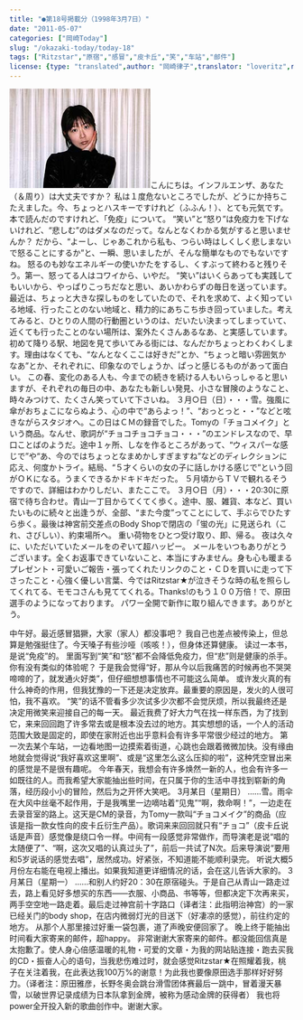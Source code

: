 ```yaml
---
title: "●第18号掲載分（1998年3月7日）"
date: "2011-05-07"
categories: ["岡崎Today"]
slug: "/okazaki-today/today-18"
tags: ["Ritzstar","原宿","感冒","皮卡丘","笑","车站","邮件"]
license: {type: "translated",author: "岡崎律子",translator: "loveritz",reproduced-url: "http://www.ne.jp/asahi/okazaki/book/today/today18.html",reproduced-website: "岡崎律子Book"}
---
```


[![curtain2](./images/curtain2.jpg)](./images/curtain2.jpg)こんにちは。インフルエンザ、あなた（＆周り）は大丈夫ですか？ 私は１度危ないところでしたが、どうにか持ちこたえました。今、ちょっとハスキーですけれど（ふふん！）、とても元気です。 本で読んだのですけれど、「免疫」について。 “笑い”と“怒り”は免疫力を下げないけれど、“悲しむ”のはダメなのだって。なんとなくわかる気がすると思いませんか？ だから、“よーし、じゃあこれから私も、つらい時はしくしく悲しまないで怒ることにするか”と、一瞬、思いましたが、そんな簡単なものでもないですね。 怒るのも妙なエネルギーの使いかたをするし、くすぶって終わると残りそう。第一、怒ってる人はコワイから、いやだ。 “笑い”はいくらあっても実践してもいいから、やっぱりこっちだなと思い、あいかわらずの毎日を送っています。 最近は、ちょっと大きな探しものをしていたので、それを求めて、よく知っている地域、行ったことのない地域と、精力的にあちこち歩き回っていました。考えてみると、ひとりの人間の行動圏というのは、だいたい決まってしまっていて、近くても行ったことのない場所は、案外たくさんあるなあ、と実感しています。 初めて降りる駅、地図を見て歩いてみる街には、なんだかちょっとわくわくします。理由はなくても、“なんとなくここは好きだ”とか、“ちょっと暗い雰囲気かなあ”とか、それぞれに、印象なのでしょうか、ぱっと感じるものがあって面白い。 この春、変化のある人も、今までの続きを続ける人もいらっしゃると思いますが、それぞれの毎日の中、あなたも新しい発見、小さな冒険のようなこと、時々みつけて、たくさん笑っていて下さいね。 ３月○日（日）・・・雪。強風に傘がおちょこにならぬよう、心の中で“あらよっ！”、“おっとっと・・”などと呟きながらスタジオへ。この日はＣＭの録音でした。Tomyの「チョコメイク」という商品。なんせ、歌詞が“チョコチョコチョコ・・・”のエンドレスなので、早口ことばのようだ。途中１ヶ所、しなを作るところがあって、“ウィスパーな感じで”や“あ、今のではちょっとなまめかしすぎますね”などのディレクションに応え、何度かトライ。結局、“５才くらいの女の子に話しかける感じで”という回がＯＫになる。うまくできるかドキドキだった。 ５月頃からＴＶで観れるそうですので、詳細はわかりしだい、またここで。 ３月○日（月）・・・20:30に原宿で待ち合わせ。青山一丁目からてくてく歩く。途中、服、雑貨、本など、買いたいものに続々と出逢うが、全部、“また今度”ってことにして、手ぶらでひたすら歩く。最後は神宮前交差点のBody Shopで閉店の「蛍の光」に見送られ（これ、さびしい）、約束場所へ。 重い荷物をひとつ受け取り、即、帰る。 夜は久々に、いただいていたメールをのぞいて超ハッピー。 メールをいつもありがとうございます。全くお返事できていないこと、本当にすみません。身も心も暖まるプレゼント・可愛いご報告・張ってくれたリンクのこと・ＣＤを買いに走って下さったこと・心強く優しい言葉、今ではRitzstar★が泣きそうな時の私を照らしてくれてる、モモコさんも見ててくれる。Thanks!のもう１００万倍！で、原田選手のようになっております。 パワー全開で新作に取り組んできます。ありがとう。

中午好。最近感冒猖獗，大家（家人）都没事吧？ 我自己也差点被传染上，但总算是勉强挺住了。今天嗓子有些沙哑（咳咳！），但身体还算健康。 读过一本书，是说“免疫”的。 里面写到“笑”和“怒”都不会降低免疫力，但“悲”则是健康的杀手。你有没有类似的体验呢？ 于是我会觉得“好，那从今以后我痛苦的时候再也不哭哭啼啼的了，就发通火好类”，但仔细想想事情也不可能这么简单。 或许发火真的有什么神奇的作用，但我犹豫的一下还是决定放弃。最重要的原因是，发火的人很可怕，我不喜欢。 “笑”的话不管看多少次试多少次都不会觉厌烦，所以我最终还是决定用微笑来迎接自己的每一天。 最近我费了好大力气在找一样东西，为了找到它，来来回回跑了许多常去或是根本没去过的地方。其实想想的话，一个人的活动范围大致是固定的，即使在家附近也出乎意料会有许多平常很少经过的地方。 第一次去某个车站，一边看地图一边摸索着街道，心跳也会跟着微微加快。没有缘由地就会觉得说“我好喜欢这里啊”、或是“这里怎么这么压抑的啦”，这种凭空冒出来的感觉是不是很有趣呢。 今年春天，我想会有许多焕然一新的人，也会有许多一如既往的人。而我希望大家能抽出些时间，在只属于你的生活中寻找到崭新的角落，经历段小小的冒险，然后为之开怀大笑吧。 3月某日（星期日） ……雪。雨伞在大风中丝毫不起作用，于是我嘴里一边嘀咕着“见鬼”“啊，救命啊！”，一边走在去录音室的路上。这天是CM的录音，为Tomy一款叫“チョコメイク”的商品（应该是指一款女性向的皮卡丘衍生产品）。歌词来来回回就只有“チョコ”（皮卡丘说话是声音）感觉像是绕口令一样。中间有一段感觉非常做作，而导演老是说“唱的太随便了”、“啊，这次又唱的认真过头了”，前后一共试了N次。后来导演说“要用和5岁说话的感觉去唱”，居然成功。好紧张，不知道能不能顺利录完。 听说大概5月份左右能在电视上播出。如果我知道更详细情况的话，会在这儿告诉大家的。 3月某日（星期一） ……和别人约好20：30在原宿碰头。于是自己从青山一路走过去，路上看见好多想买的东西——衣服、小商品、书等等，但都决定下次再来买，两手空空地一路走着。最后走过神宫前十字路口（译者注：此指明治神宫）的一家已经关门的body shop，在店内微弱灯光的目送下（好凄凉的感觉），前往约定的地方。 从那个人那里接过好重一袋包裹，道了声晚安便回家了。 晚上终于能抽出时间看大家寄来的邮件，超happy。 非常谢谢大家寄来的邮件。都没能回信真是太抱歉了。使人身心倍感温暖的礼物・可爱的文章・为我的网站贴连接・跑去买我的CD・振奋人心的语句，当我悲伤难过时，就会感觉Ritzstar★在照耀着我，桃子在关注着我，在此表达我100万%的谢意！为此我也要像原田选手那样好好努力。（译者注：原田雅彦，长野冬奥会跳台滑雪团体赛最后一跳中，冒着漫天暴雪，以破世界记录成绩为日本队拿到金牌，被称为感动金牌的获得者） 我也将power全开投入新的歌曲创作中。谢谢大家。
